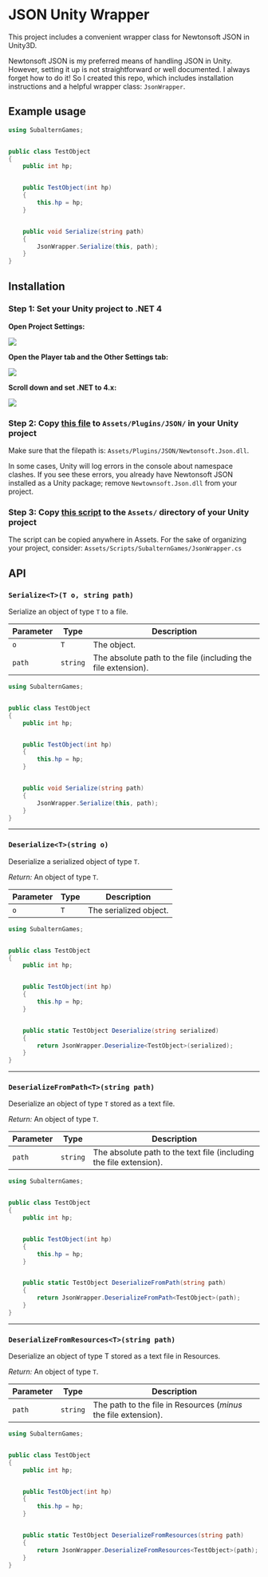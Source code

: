 # JSON Unity Wrapper

This project includes a convenient wrapper class for Newtonsoft JSON in Unity3D.

Newtonsoft JSON is my preferred means of handling JSON in Unity. However, setting it up is not straightforward or well documented. I always forget how to do it! So I created this repo, which includes installation instructions and a helpful wrapper class: `JsonWrapper`. 

## Example usage

```c#
using SubalternGames;


public class TestObject
{
    public int hp;


    public TestObject(int hp)
    {
        this.hp = hp;
    }


    public void Serialize(string path)
    {
        JsonWrapper.Serialize(this, path);
    }
}
```

## Installation

### Step 1: Set your Unity project to .NET 4

**Open Project Settings:**

![](doc/images/0_project_settings.png)

**Open the Player tab and the Other Settings tab:**

![](doc/images/1_other_settings.png)

**Scroll down and set .NET to 4.x:**

![](doc/images/2_net_4.png)

### Step 2: Copy [this file](https://github.com/subalterngames/json_wrapper/raw/main/Assets/Plugins/JSON/Newtonsoft.Json.dll) to `Assets/Plugins/JSON/` in your Unity project

Make sure that the filepath is: `Assets/Plugins/JSON/Newtonsoft.Json.dll`.

In some cases, Unity will log errors in the console about namespace clashes. If you see these errors, you already have Newtonsoft JSON installed as a Unity package; remove `Newtownsoft.Json.dll` from your project.

### Step 3: Copy [this script](https://raw.githubusercontent.com/subalterngames/json_wrapper/main/Assets/Scripts/JsonWrapper.cs) to the `Assets/` directory of your Unity project

The script can be copied anywhere in Assets. For the sake of organizing your project, consider: `Assets/Scripts/SubalternGames/JsonWrapper.cs`

## API

### `Serialize<T>(T o, string path)`

Serialize an object of type `T` to a file.

| Parameter | Type     | Description                                                  |
| --------- | -------- | ------------------------------------------------------------ |
| `o`       | `T`      | The object.                                                  |
| `path`    | `string` | The absolute path to the file (including the file extension). |

```c#
using SubalternGames;


public class TestObject
{
    public int hp;


    public TestObject(int hp)
    {
        this.hp = hp;
    }


    public void Serialize(string path)
    {
        JsonWrapper.Serialize(this, path);
    }
}
```

***

### `Deserialize<T>(string o)`

Deserialize a serialized object of type `T`.

*Return:* An object of type `T`.

| Parameter | Type | Description            |
| --------- | ---- | ---------------------- |
| `o`       | `T`  | The serialized object. |

```c#
using SubalternGames;


public class TestObject
{
    public int hp;


    public TestObject(int hp)
    {
        this.hp = hp;
    }


    public static TestObject Deserialize(string serialized)
    {
        return JsonWrapper.Deserialize<TestObject>(serialized);
    }
}
```

***

### `DeserializeFromPath<T>(string path)`

Deserialize an object of type `T` stored as a text file.

*Return:* An object of type `T`.

| Parameter | Type     | Description                                                  |
| --------- | -------- | ------------------------------------------------------------ |
| `path`    | `string` | The absolute path to the text file (including the file extension). |

```c#
using SubalternGames;


public class TestObject
{
    public int hp;


    public TestObject(int hp)
    {
        this.hp = hp;
    }


    public static TestObject DeserializeFromPath(string path)
    {
        return JsonWrapper.DeserializeFromPath<TestObject>(path);
    }
}
```

***

### `DeserializeFromResources<T>(string path)`

Deserialize an object of type T stored as a text file in Resources.

*Return:* An object of type `T`.

| Parameter | Type     | Description                                                  |
| --------- | -------- | ------------------------------------------------------------ |
| `path`    | `string` | The path to the file in Resources (*minus* the file extension). |

```c#
using SubalternGames;


public class TestObject
{
    public int hp;


    public TestObject(int hp)
    {
        this.hp = hp;
    }


    public static TestObject DeserializeFromResources(string path)
    {
        return JsonWrapper.DeserializeFromResources<TestObject>(path);
    }
}
```

